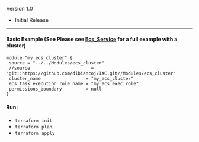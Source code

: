 Version 1.0
 - Initial Release
 
***

#### Basic Example (See  Please see [Ecs_Service](https://github.com/dibiancoj/IAC/tree/main/Modules/ecs_service) for a full example with a cluster)

 ```
module "my_ecs_cluster" {
  source = "../../Modules/ecs_cluster"
  //source                       = "git::https://github.com/dibiancoj/IAC.git//Modules/ecs_cluster"
  cluster_name                 = "my_ecs_cluster"
  ecs_task_execution_role_name = "my_ecs_exec_role"
  permissions_boundary         = null
}
 ```

 #### Run:
- ```terraform init```
- ```terraform plan```
- ```terraform apply```
